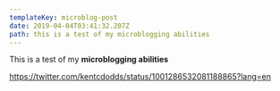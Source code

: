 ```yaml
---
templateKey: microblog-post
date: 2019-04-04T03:41:32.207Z
path: this is a test of my microblogging abilities
---
```


This is a test of my **microblogging abilities**

https://twitter.com/kentcdodds/status/1001286532081188865?lang=en
